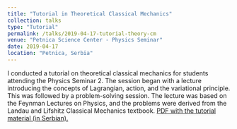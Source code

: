 ```yaml
---
title: "Tutorial in Theoretical Classical Mechanics"
collection: talks
type: "Tutorial"
permalink: /talks/2019-04-17-tutorial-theory-cm
venue: "Petnica Science Center - Physics Seminar"
date: 2019-04-17
location: "Petnica, Serbia"
---
```


I conducted a tutorial on theoretical classical mechanics for students attending the Physics Seminar 2. The session began with a lecture introducing the concepts of Lagrangian, action, and the variational principle. This was followed by a problem-solving session. The lecture was based on the Feynman Lectures on Physics, and the problems were derived from the Landau and Lifshitz Classical Mechanics textbook. [PDF with the tutorial material (in Serbian).](http://fiz.petnica.rs/wp-content/uploads/2013/05/Teorijska-mehanika.pdf)
